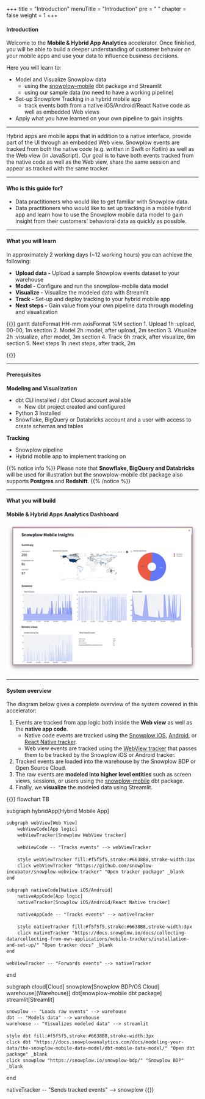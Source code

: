 +++
title = "Introduction"
menuTitle = "Introduction"
pre = "<i class='fas fa-rocket'></i> "
chapter = false
weight = 1
+++


#### Introduction

Welcome to the **Mobile & Hybrid App Analytics** accelerator. Once finished, you will be able to build a deeper understanding of customer behavior on your mobile apps and use your data to influence business decisions.

Here you will learn to:

- Model and Visualize Snowplow data
  - using the [snowplow-mobile](https://hub.getdbt.com/snowplow/snowplow_mobile/latest/) dbt package and Streamlit
  - using our sample data (no need to have a working pipeline)
- Set-up Snowplow Tracking in a hybrid mobile app
  - track events both from a native iOS/Android/React Native code as well as embedded Web views
- Apply what you have learned on your own pipeline to gain insights

***

Hybrid apps are mobile apps that in addition to a native interface, provide part of the UI through an embedded Web view.
Snowplow events are tracked from both the native code (e.g. written in Swift or Kotlin) as well as the Web view (in JavaScript).
Our goal is to have both events tracked from the native code as well as the Web view, share the same session and appear as tracked with the same tracker.

***
#### Who is this guide for?

- Data practitioners who would like to get familiar with Snowplow data.
- Data practitioners who would like to set up tracking in a mobile hybrid app and learn how to use the Snowplow mobile data model to gain insight from their customers' behavioral data as quickly as possible.

***

#### What you will learn

In approximately 2 working days (~12 working hours) you can achieve the following:

- **Upload data -** Upload a sample Snowplow events dataset to your warehouse
- **Model -** Configure and run the snowplow-mobile data model
- **Visualize -** Visualize the modeled data with Streamlit
- **Track -** Set-up and deploy tracking to your hybrid mobile app
- **Next steps -** Gain value from your own pipeline data through modeling and visualization


{{<mermaid>}}
gantt
        dateFormat  HH-mm
        axisFormat %M
        section 1. Upload
        1h          :upload, 00-00, 1m
        section 2. Model
        2h          :model, after upload, 2m
        section 3. Visualize
        2h          :visualize, after model, 3m
        section 4. Track
        6h          :track, after visualize, 6m
        section 5. Next steps
        1h          :next steps, after track, 2m

{{</mermaid >}}

***

#### Prerequisites

**Modeling and Visualization**

- dbt CLI installed / dbt Cloud account available
  - New dbt project created and configured
- Python 3 Installed
- Snowflake, BigQuery or Databricks account and a user with access to create schemas and tables

**Tracking**

- Snowplow pipeline
- Hybrid mobile app to implement tracking on

{{% notice info %}}
Please note that **Snowflake, BigQuery and Databricks** will be used for illustration but the snowplow-mobile dbt package also supports **Postgres** and **Redshift**.
{{% /notice %}}

***

#### What you will build

**Mobile & Hybrid Apps Analytics Dashboard**

!['logo-banner' ](visualisation/images/streamlit.png?width=100pc)


***

#### System overview

The diagram below gives a complete overview of the system covered in this accelerator:

1. Events are tracked from app logic both inside the **Web view** as well as the **native app code**.
   - Native code events are tracked using the [Snowplow iOS](https://github.com/snowplow/snowplow-objc-tracker), [Android](https://github.com/snowplow/snowplow-android-tracker), or [React Native tracker](https://github.com/snowplow/snowplow-react-native-tracker).
   - Web view events are tracked using the [WebView tracker](https://github.com/snowplow-incubator/snowplow-webview-tracker) that passes them to be tracked by the Snowplow iOS or Android tracker.
2. Tracked events are loaded into the warehouse by the Snowplow BDP or Open Source Cloud.
3. The raw events are **modeled into higher level entities** such as screen views, sessions, or users using the [snowplow-mobile](https://docs.snowplowanalytics.com/docs/modeling-your-data/the-snowplow-mobile-data-model/dbt-mobile-data-model/) dbt package.
4. Finally, we **visualize** the modeled data using Streamlit.

{{<mermaid>}}
flowchart TB

subgraph hybridApp[Hybrid Mobile App]

    subgraph webView[Web View]
        webViewCode[App logic]
        webViewTracker[Snowplow WebView tracker]

        webViewCode -- "Tracks events" --> webViewTracker

        style webViewTracker fill:#f5f5f5,stroke:#6638B8,stroke-width:3px
        click webViewTracker "https://github.com/snowplow-incubator/snowplow-webview-tracker" "Open tracker package" _blank
    end

    subgraph nativeCode[Native iOS/Android]
        nativeAppCode[App logic]
        nativeTracker[Snowplow iOS/Android/React Native tracker]

        nativeAppCode -- "Tracks events" --> nativeTracker

        style nativeTracker fill:#f5f5f5,stroke:#6638B8,stroke-width:3px
        click nativeTracker "https://docs.snowplow.io/docs/collecting-data/collecting-from-own-applications/mobile-trackers/installation-and-set-up/" "Open tracker docs" _blank
    end

    webViewTracker -- "Forwards events" --> nativeTracker
end

subgraph cloud[Cloud]
    snowplow[Snowplow BDP/OS Cloud]
    warehouse[(Warehouse)]
    dbt[snowplow-mobile dbt package]
    streamlit[Streamlit]

    snowplow -- "Loads raw events" --> warehouse
    dbt -- "Models data" --> warehouse
    warehouse -- "Visualizes modeled data" --> streamlit

    style dbt fill:#f5f5f5,stroke:#6638B8,stroke-width:3px
    click dbt "https://docs.snowplowanalytics.com/docs/modeling-your-data/the-snowplow-mobile-data-model/dbt-mobile-data-model/" "Open dbt package" _blank
    click snowplow "https://snowplow.io/snowplow-bdp/" "Snowplow BDP" _blank
end

nativeTracker -- "Sends tracked events" --> snowplow
{{</mermaid>}}
